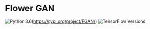 # Flower GAN
![Python 3.6](https://img.shields.io/pypi/pyversions/FGAN.svg)(https://pypi.org/project/FGAN/)
![TensorFlow Versions](https://img.shields.io/badge/TensorFlow-2.0+-blue.svg)
